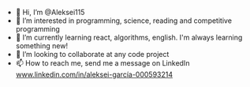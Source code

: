 - 👋 Hi, I’m @Aleksei115
- 👀 I’m interested in programming, science, reading and competitive programming
- 🌱 I’m currently learning react, algorithms, english. I'm always learning something new!
- 💞️ I’m looking to collaborate at any code project
- 📫 How to reach me, send me a message on LinkedIn www.linkedin.com/in/aleksei-garcía-000593214

<!---
Aleksei115/Aleksei115 is a ✨ special ✨ repository because its `README.md` (this file) appears on your GitHub profile.
You can click the Preview link to take a look at your changes.
--->
